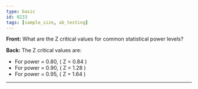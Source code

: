 ```yaml
---
type: basic
id: 0233
tags: [sample_size, ab_testing]
---
```


**Front:** What are the Z critical values for common statistical power levels?

**Back:** The Z critical values are:

- For power = 0.80, \( Z = 0.84 \)
- For power = 0.90, \( Z = 1.28 \)
- For power = 0.95, \( Z = 1.64 \)

---
